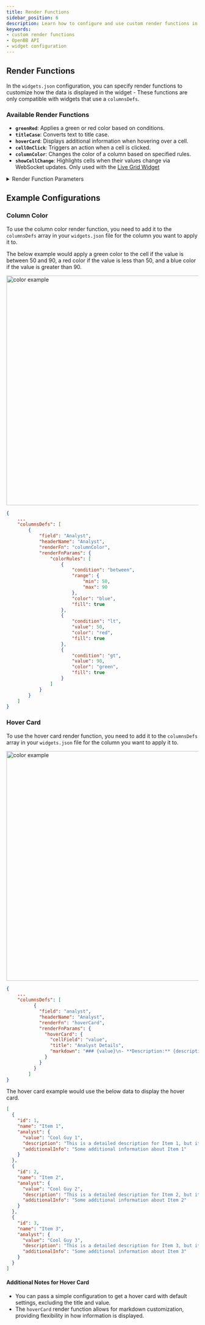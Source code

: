 ```yaml
---
title: Render Functions
sidebar_position: 6
description: Learn how to configure and use custom render functions in OpenBB Workspace.
keywords:
- custom render functions
- OpenBB API
- widget configuration
---
```


## Render Functions

In the `widgets.json` configuration, you can specify render functions to customize how the data is displayed in the widget - These functions are only compatible with widgets that use a `columnsDefs`.

### Available Render Functions

- **`greenRed`**: Applies a green or red color based on conditions.
- **`titleCase`**: Converts text to title case.
- **`hoverCard`**: Displays additional information when hovering over a cell.
- **`cellOnClick`**: Triggers an action when a cell is clicked.
- **`columnColor`**: Changes the color of a column based on specified rules.
- **`showCellChange`**: Highlights cells when their values change via WebSocket updates. Only used with the [Live Grid Widget](/content/terminal/custom-backend/widgets/live_grid.md)

<details>
<summary mdxType="summary">Render Function Parameters</summary>

**actionType**  
_Type:_ `string`  
Specifies the action type for the render function.  
_Possible values:_ `"groupBy"`  
_Used with:_ `cellOnClick` render function

**colorValueKey**  
_Type:_ `string`  
Specifies which field to use for determining the color when showing cell changes.  
_Used with:_ `showCellChange` render function  
_Example:_ `"change"`

**hoverCardData**  
_Type:_ `array of strings`  
Specifies columns to show in the hover card.  
_Used with:_ `hoverCard` render function

**colorRules**  
_Type:_ `array of objects`  
An array of rules for conditional coloring.  
_Used with:_ `columnColor` render function

Each rule can include:

- **condition**  
  _Type:_ `string`  
  The condition for applying the color.  
  _Options:_ `"eq"`, `"ne"`, `"gt"`, `"lt"`, `"gte"`, `"lte"`, `"between"`

- **value**  
  _Type:_ `number`  
  The value for the condition.

- **range**  
  _Type:_ `object`  
  An object specifying `min` and `max` values for the condition.

- **color**  
  _Type:_ `string`  
  The color to apply, specified as a hex code or `"green"`, `"red"`, `"blue"`.

- **fill**  
  _Type:_ `boolean`  
  Indicates if the color should fill the cell.

</details>

## Example Configurations

### Column Color

To use the column color render function, you need to add it to the `columnsDefs` array in your `widgets.json` file for the column you want to apply it to.

The below example would apply a green color to the cell if the value is between 50 and 90, a red color if the value is less than 50, and a blue color if the value is greater than 90.

<div style={{display: 'flex', justifyContent: 'center'}}>
  <img className="pro-border-gradient" width="600" alt="color example" src="https://openbb-assets.s3.us-east-1.amazonaws.com/docs/pro/color.png" />
</div>

```json
{
    ...
    "columnsDefs": [
        {
            "field": "Analyst",
            "headerName": "Analyst",
            "renderFn": "columnColor",
            "renderFnParams": {
                "colorRules": [
                    {
                        "condition": "between",
                        "range": {
                            "min": 50,
                            "max": 90
                        },
                        "color": "blue",
                        "fill": true
                    },
                    {
                        "condition": "lt",
                        "value": 50,
                        "color": "red",
                        "fill": true
                    },
                    {
                        "condition": "gt",
                        "value": 90,
                        "color": "green",
                        "fill": true
                    }
                ]
            }
        }
    ]
}
```

### Hover Card

To use the hover card render function, you need to add it to the `columnsDefs` array in your `widgets.json` file for the column you want to apply it to.

<div style={{display: 'flex', justifyContent: 'center'}}>
  <img className="pro-border-gradient" width="600" alt="color example" src="https://openbb-assets.s3.us-east-1.amazonaws.com/docs/pro/hover+data.png" />
</div>

```json
{
    ...
    "columnsDefs": [
          {
            "field": "analyst",
            "headerName": "Analyst",
            "renderFn": "hoverCard",
            "renderFnParams": {
              "hoverCard": {
                "cellField": "value",
                "title": "Analyst Details",
                "markdown": "### {value}\n- **Description:** {description}\n- **Additional Info:** {additionalInfo}"
              }
            }
          }
        ]
}
```

The hover card example would use the below data to display the hover card.

```json
[
  {
    "id": 1,
    "name": "Item 1",
    "analyst": {
      "value": "Cool Guy 1",
      "description": "This is a detailed description for Item 1, but it's not as long as the others",
      "additionalInfo": "Some additional information about Item 1"
    }
  },
  {
    "id": 2,
    "name": "Item 2",
    "analyst": {
      "value": "Cool Guy 2",
      "description": "This is a detailed description for Item 2, but it's a bit longer than the first one",
      "additionalInfo": "Some additional information about Item 2"
    }
  },
  {
    "id": 3,
    "name": "Item 3",
    "analyst": {
      "value": "Cool Guy 3",
      "description": "This is a detailed description for Item 3, but it's the longest one yet and it's still going",
      "additionalInfo": "Some additional information about Item 3"
    }
  }
]
```

#### Additional Notes for Hover Card

- You can pass a simple configuration to get a hover card with default settings, excluding the title and value.
- The `hoverCard` render function allows for markdown customization, providing flexibility in how information is displayed.